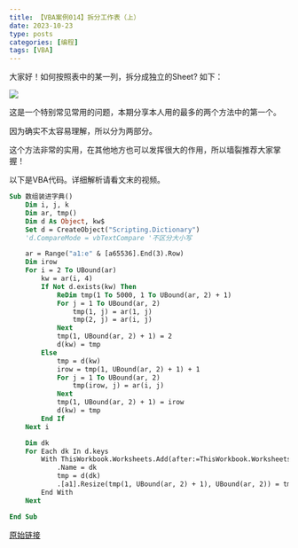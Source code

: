 ```yaml
---
title: 【VBA案例014】拆分工作表（上）
date: 2023-10-23
type: posts
categories: [编程]
tags: [VBA]
---
```

大家好！如何按照表中的某一列，拆分成独立的Sheet? 如下：

![](https://img.richfan.site/program/vba/vba案列/【VBA案例014】拆分工作表（上）.gif)

这是一个特别常见常用的问题，本期分享本人用的最多的两个方法中的第一个。

因为确实不太容易理解，所以分为两部分。

这个方法非常的实用，在其他地方也可以发挥很大的作用，所以墙裂推荐大家掌握！

以下是VBA代码。详细解析请看文末的视频。

```vb
Sub 数组装进字典()
    Dim i, j, k
    Dim ar, tmp()
    Dim d As Object, kw$
    Set d = CreateObject("Scripting.Dictionary")
    'd.CompareMode = vbTextCompare '不区分大小写

    ar = Range("a1:e" & [a65536].End(3).Row)
    Dim irow
    For i = 2 To UBound(ar)
        kw = ar(i, 4)
        If Not d.exists(kw) Then
            ReDim tmp(1 To 5000, 1 To UBound(ar, 2) + 1)
            For j = 1 To UBound(ar, 2)
                tmp(1, j) = ar(1, j)
                tmp(2, j) = ar(i, j)
            Next
            tmp(1, UBound(ar, 2) + 1) = 2
            d(kw) = tmp
        Else
            tmp = d(kw)
            irow = tmp(1, UBound(ar, 2) + 1) + 1
            For j = 1 To UBound(ar, 2)
                tmp(irow, j) = ar(i, j)
            Next
            tmp(1, UBound(ar, 2) + 1) = irow
            d(kw) = tmp
        End If
    Next i

    Dim dk
    For Each dk In d.keys
        With ThisWorkbook.Worksheets.Add(after:=ThisWorkbook.Worksheets(ThisWorkbook.Worksheets.Count))
            .Name = dk
            tmp = d(dk)
            .[a1].Resize(tmp(1, UBound(ar, 2) + 1), UBound(ar, 2)) = tmp
        End With
    Next

End Sub
```

[原始链接](https://mp.weixin.qq.com/s?__biz=MzIyOTc3NzQ2NA==&mid=2247485240&idx=1&sn=4fb6d29d247c9738f7c8c2ad5041c54c&chksm=e8bcce6fdfcb47790d046fc09014a1e28640e51b51b4f5492888e5fd1672c27fa4628698119b&scene=178&cur_album_id=3115603487041503237#rd)